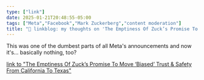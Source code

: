```yaml
---
type: ["link"]
date: 2025-01-21T20:48:55-05:00
tags: ["Meta","Facebook","Mark Zuckerberg","content moderation"]
title: "🔗 linkblog: my thoughts on 'The Emptiness Of Zuck’s Promise To Move ‘Biased’ Trust & Safety From California To Texas'"
---
```

This was one of the dumbest parts of all Meta's announcements and now it's... basically nothing, too?

[link to "The Emptiness Of Zuck’s Promise To Move ‘Biased’ Trust & Safety From California To Texas"](https://www.techdirt.com/2025/01/21/the-emptiness-of-zucks-promise-to-move-biased-trust-safety-from-california-to-texas/)
